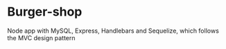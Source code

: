 # Burger-shop
Node app with MySQL, Express, Handlebars and Sequelize, which follows the MVC design pattern
